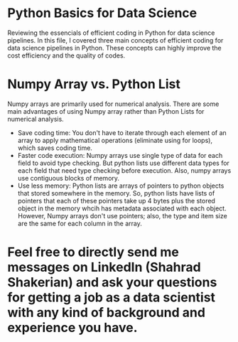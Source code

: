 # Python Basics for Data Science
 Reviewing the essencials of efficient coding in Python for data science pipelines.
In this file, I covered three main concepts of efficient coding for data science pipelines in Python.
These concepts can highly improve the cost efficiency and the quality of codes.

# Numpy Array vs. Python List
Numpy arrays are primarily used for numerical analysis. There are some main advantages of using Numpy array rather than Python Lists for numerical analysis.
* Save coding time: You don't have to iterate through each element of an array to apply mathematical operations (eliminate using for loops), which saves coding time.
* Faster code execution: Numpy arrays use single type of data for each field to avoid type checking. But python lists use different data types for each field that need type checking before execution. Also, numpy arrays use contiguous blocks of memory.
* Use less memory: Python lists are arrays of pointers to python objects that stored somewhere in the memory. So, python lists have lists of pointers that each of these pointers take up 4 bytes plus the stored object in the memory whcih has metadata associated with each object. However, Numpy arrays don't use pointers; also, the type and item size are the same for each column in the array.


# Feel free to directly send me messages on LinkedIn (Shahrad Shakerian) and ask your questions for getting a job as a data scientist with any kind of background and experience you have.
